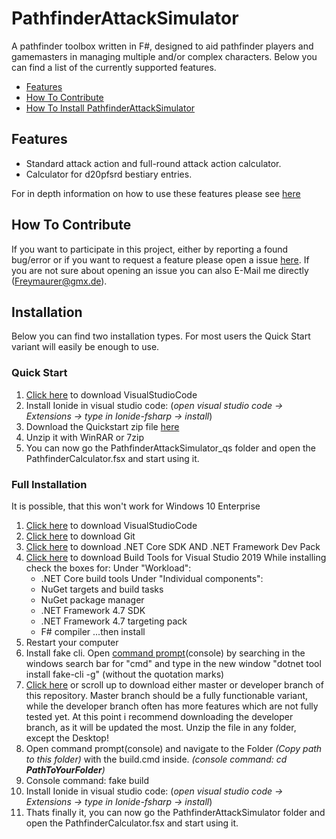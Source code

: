 # PathfinderAttackSimulator

A pathfinder toolbox written in F#, designed to aid pathfinder players and gamemasters in managing multiple and/or complex characters.
Below you can find a list of the currently supported features. 

- [Features](#features)
- [How To Contribute](#how-to-contribute)
- [How To Install PathfinderAttackSimulator](#installation)

## Features

- Standard attack action and full-round attack action calculator.
- Calculator for d20pfsrd bestiary entries.

For in depth information on how to use these features please see [here](https://freymaurer.github.io/PathfinderAttackSimulator/)

## How To Contribute

If you want to participate in this project, either by reporting a found bug/error or if you want to request a feature please open a issue [here](https://github.com/Freymaurer/PathfinderAttackSimulator/issues).
If you are not sure about opening an issue you can also E-Mail me directly (Freymaurer@gmx.de).

## Installation

Below you can find two installation types. For most users the Quick Start variant will easily be enough to use.

### Quick Start

1. [Click here](https://code.visualstudio.com/download) to download VisualStudioCode
2. Install Ionide in visual studio code:
	(_open visual studio code -> Extensions -> type in Ionide-fsharp -> install_)
3. Download the Quickstart zip file [here](https://github.com/Freymaurer/PathfinderAttackSimulator/archive/QuickStart.zip)
4. Unzip it with WinRAR or 7zip
5. You can now go the PathfinderAttackSimulator_qs folder and open the PathfinderCalculator.fsx and start using it.

### Full Installation

It is possible, that this won't work for Windows 10 Enterprise

1. [Click here](https://code.visualstudio.com/download) to download VisualStudioCode
2. [Click here](https://git-scm.com/download/win) to download Git
3. [Click here](https://dotnet.microsoft.com/download) to download .NET Core SDK AND .NET Framework Dev Pack
4. [Click here](https://visualstudio.microsoft.com/downloads/#build-tools-for-visual-studio-2017) to download Build Tools for Visual Studio 2019 
	While installing check the boxes for:
	Under "Workload":
	- .NET Core build tools
	Under "Individual components":
	- NuGet targets and build tasks
	- NuGet package manager
	- .NET Framework 4.7 SDK
	- .NET Framework 4.7 targeting pack
	- F# compiler
	...then install
5. Restart your computer
6. Install fake cli. Open [command prompt](https://en.wikipedia.org/wiki/Command-line_interface)(console) by searching in the windows search bar for "cmd" and type in the new window "dotnet tool install fake-cli -g" (without the quotation marks)
7. [Click here](https://github.com/Freymaurer/PathfinderAttackSimulator/archive/developer.zip) or scroll up to download either master or developer branch of this repository.
	Master branch should be a fully functionable variant, while the developer branch often has more features which are not fully tested yet.
	At this point i recommend downloading the developer branch, as it will be updated the most.
	Unzip the file in any folder, except the Desktop!
8. Open command prompt(console) and navigate to the Folder _(Copy path to this folder)_ with the build.cmd inside. 
		_(console command: cd __PathToYourFolder__)_
9. Console command: fake build
10. Install Ionide in visual studio code:
	(_open visual studio code -> Extensions -> type in Ionide-fsharp -> install_)
11. Thats finally it, you can now go the PathfinderAttackSimulator folder and open the PathfinderCalculator.fsx and start using it.

